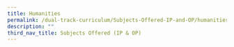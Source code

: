 ```yaml
---
title: Humanities
permalink: /dual-track-curriculum/Subjects-Offered-IP-and-OP/humanities/
description: ""
third_nav_title: Subjects Offered (IP & OP)
---
```

